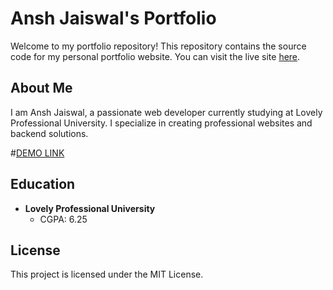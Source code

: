 # Ansh Jaiswal's Portfolio

Welcome to my portfolio repository! This repository contains the source code for my personal portfolio website. You can visit the live site [here](https://anshjaiswal11.github.io/PORTFOLIO/).

## About Me

I am Ansh Jaiswal, a passionate web developer currently studying at Lovely Professional University. I specialize in creating professional websites and backend solutions.

#[DEMO LINK](https://anshjaiswal11.github.io/PORTFOLIO/)

## Education

- **Lovely Professional University**
  - CGPA: 6.25


## License

This project is licensed under the MIT License.
